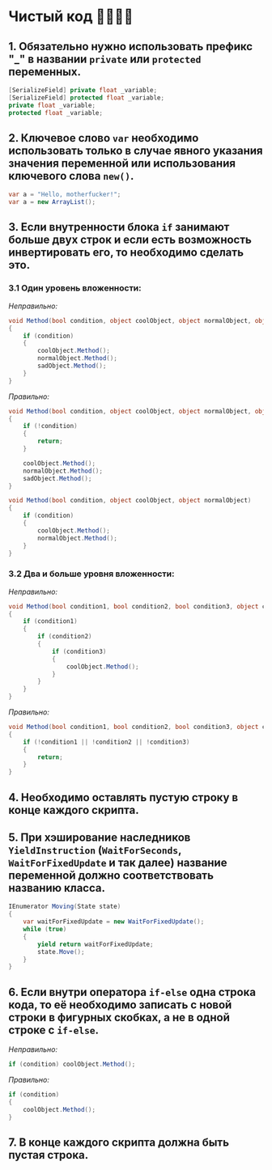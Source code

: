 # Чистый код 🥴:pinched_fingers:🤙🏿

## 1. Обязательно нужно использовать префикс "_" в названии `private` или `protected` переменных.
```cs
[SerializeField] private float _variable;
[SerializeField] protected float _variable;
private float _variable;
protected float _variable;
```
## 2. Ключевое слово `var` необходимо использовать только в случае явного указания значения переменной или использования ключевого слова `new()`.
```cs
var a = "Hello, motherfucker!";
var a = new ArrayList();
```
## 3. Если внутренности блока `if` занимают больше двух строк и если есть возможность инвертировать его, то необходимо сделать это.
### 3.1 Один уровень вложенности:
*Неправильно:*
```cs
void Method(bool condition, object coolObject, object normalObject, object sadObject)
{
    if (condition)
    {
        coolObject.Method();
        normalObject.Method();
        sadObject.Method();
    }
}
```
*Правильно:*
```cs
void Method(bool condition, object coolObject, object normalObject, object sadObject)
{
    if (!condition)
    {
        return;
    }

    coolObject.Method();
    normalObject.Method();
    sadObject.Method();
}
```
```cs
void Method(bool condition, object coolObject, object normalObject)
{
    if (condition)
    {
        coolObject.Method();
        normalObject.Method();
    }
}
```
### 3.2 Два и больше уровня вложенности:
*Неправильно:*
```cs
void Method(bool condition1, bool condition2, bool condition3, object coolObject)
{
    if (condition1)
    {
        if (condition2)
        {
            if (condition3)
            {
                coolObject.Method();
            }
        }
    }
}
```
*Правильно:*
```cs
void Method(bool condition1, bool condition2, bool condition3, object coolObject)
{
    if (!condition1 || !condition2 || !condition3)
    {
        return;
    }
}
```
## 4. Необходимо оставлять пустую строку в конце каждого скрипта.
## 5. При хэширование наследников `YieldInstruction` (`WaitForSeconds`, `WaitForFixedUpdate` и так далее) название переменной должно соответствовать названию класса.
```cs
IEnumerator Moving(State state)
{
    var waitForFixedUpdate = new WaitForFixedUpdate();
    while (true)
    {
        yield return waitForFixedUpdate;
        state.Move();
    }
}
```
## 6. Если внутри оператора `if-else` одна строка кода, то её необходимо записать с новой строки в фигурных скобках, а не в одной строке с `if-else`.
*Неправильно:*
```cs
if (condition) coolObject.Method();
```
*Правильно:*
```cs
if (condition)
{
    coolObject.Method();
}
```
## 7. В конце каждого скрипта должна быть пустая строка.
